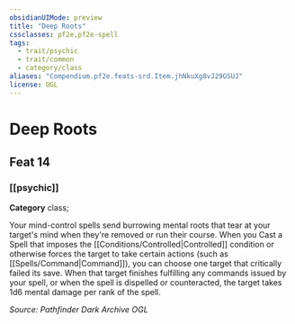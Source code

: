 ```yaml
---
obsidianUIMode: preview
title: "Deep Roots"
cssclasses: pf2e,pf2e-spell
tags:
  - trait/psychic
  - trait/common
  - category/class
aliases: "Compendium.pf2e.feats-srd.Item.jhNkuXg8vJ29GSUJ"
license: OGL
---
```

# Deep Roots
## Feat 14
### [[psychic]]

**Category** class; 




Your mind-control spells send burrowing mental roots that tear at your target's mind when they're removed or run their course. When you Cast a Spell that imposes the [[Conditions/Controlled|Controlled]] condition or otherwise forces the target to take certain actions (such as [[Spells/Command|Command]]), you can choose one target that critically failed its save. When that target finishes fulfilling any commands issued by your spell, or when the spell is dispelled or counteracted, the target takes 1d6 mental damage per rank of the spell.

*Source: Pathfinder Dark Archive*
*OGL*